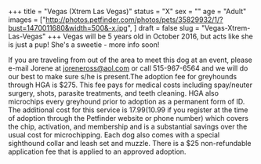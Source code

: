 +++
title = "Vegas (Xtrem Las Vegas)"
status = "X"
sex = ""
age = "Adult"
images = ["http://photos.petfinder.com/photos/pets/35829932/1/?bust=1470011680&width=500&-x.jpg",
]
draft = false
slug = "Vegas-Xtrem-Las-Vegas"
+++
Vegas will be 5 years old in October 2016, but acts like she is just a pup! She's a sweetie - more info soon!

If you are traveling from out of the area to meet this dog at an event, please e-mail Jorene at joreneross@aol.com or call 515-967-6564 and we will do our best to make sure s/he is present.The adoption fee for greyhounds through HGA is $275. This fee pays for medical costs including spay/neuter surgery, shots, parasite treatments, and teeth cleaning. HGA also microchips every greyhound prior to adoption as a permanent form of ID. The additional cost for this service is $17.99 ($10.99 if you register at the time of adoption through the Petfinder website or phone number) which covers the chip, activation, and membership and is a substantial savings over the usual cost for microchipping. Each dog also comes with a special sighthound collar and leash set and muzzle. There is a $25 non-refundable application fee that is applied to an approved adoption.
